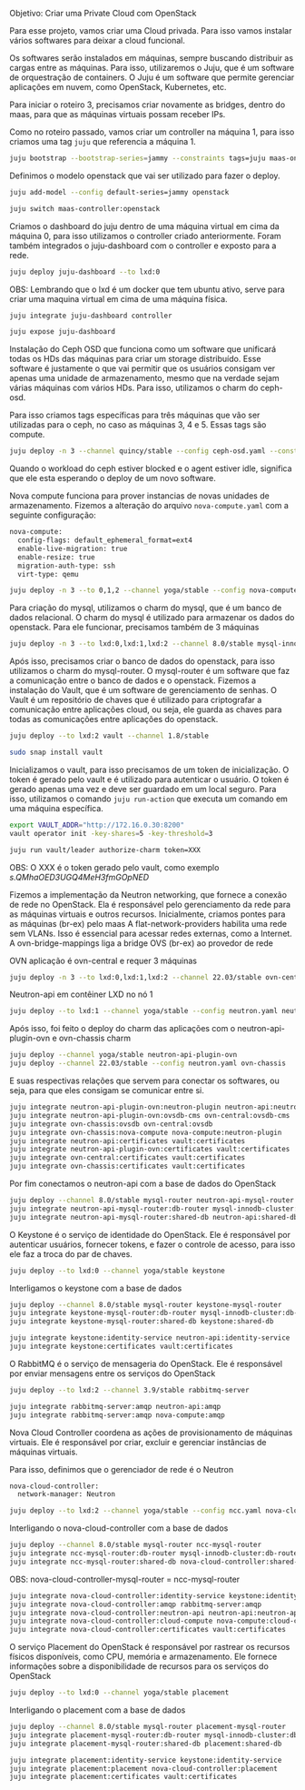Objetivo: Criar uma Private Cloud com OpenStack

Para esse projeto, vamos criar uma Cloud privada. Para isso vamos instalar vários softwares para deixar a cloud funcional.

Os softwares serão instalados em máquinas, sempre buscando distribuir as cargas entre as máquinas. Para isso, utilizaremos o Juju, que é um software de orquestração de containers. O Juju é um software que permite gerenciar aplicações em nuvem, como OpenStack, Kubernetes, etc.

Para iniciar o roteiro 3, precisamos criar novamente as bridges, dentro do maas, para que as máquinas virtuais possam receber IPs.

Como no roteiro passado, vamos criar um controller na máquina 1, para isso criamos uma tag `juju` que referencia a máquina 1.

``` bash
juju bootstrap --bootstrap-series=jammy --constraints tags=juju maas-one maas-controller
```

Definimos o modelo openstack que vai ser utilizado para fazer o deploy.
``` bash
juju add-model --config default-series=jammy openstack
```
``` bash
juju switch maas-controller:openstack
```

Criamos o dashboard do juju dentro de uma máquina virtual em cima da máquina 0, para isso utilizamos o controller criado anteriormente. Foram também integrados o juju-dashboard com o controller e exposto para a rede.

``` bash
juju deploy juju-dashboard --to lxd:0
```

OBS: Lembrando que o lxd é um docker que tem ubuntu ativo, serve para criar uma maquina virtual em cima de uma máquina física.

``` bash
juju integrate juju-dashboard controller
```

``` bash
juju expose juju-dashboard
```

Instalação do Ceph OSD que funciona como um software que unificará todas os HDs das máquinas para criar um storage distribuído. Esse software é justamente o que vai permitir que os usuários consigam ver apenas uma unidade de armazenamento, mesmo que na verdade sejam várias máquinas com vários HDs. Para isso, utilizamos o charm do ceph-osd.

Para isso criamos tags específicas para três máquinas que vão ser utilizadas para o ceph, no caso as máquinas 3, 4 e 5. Essas tags são compute.

``` bash
juju deploy -n 3 --channel quincy/stable --config ceph-osd.yaml --constraints tags=compute ceph-osd
```

Quando o workload do ceph estiver blocked e o agent estiver idle, significa que ele esta esperando o deploy de um novo software.

Nova compute funciona para prover instancias de novas unidades de armazenamento. Fizemos a alteração do arquivo `nova-compute.yaml` com a seguinte configuração:
``` bash
nova-compute:
  config-flags: default_ephemeral_format=ext4
  enable-live-migration: true
  enable-resize: true
  migration-auth-type: ssh
  virt-type: qemu
```

``` bash
juju deploy -n 3 --to 0,1,2 --channel yoga/stable --config nova-compute.yaml nova-compute
```

Para criação do mysql, utilizamos o charm do mysql, que é um banco de dados relacional. O charm do mysql é utilizado para armazenar os dados do openstack. Para ele funcionar, precisamos também de 3 máquinas

``` bash
juju deploy -n 3 --to lxd:0,lxd:1,lxd:2 --channel 8.0/stable mysql-innodb-cluster
```


Após isso, precisamos criar o banco de dados do openstack, para isso utilizamos o charm do mysql-router. O mysql-router é um software que faz a comunicação entre o banco de dados e o openstack. Fizemos a instalação do Vault, que é um software de gerenciamento de senhas. O Vault é um repositório de chaves que é utilizado para criptografar a comunicação entre aplicações cloud, ou seja, ele guarda as chaves para todas as comunicações entre aplicações do openstack.

``` bash
juju deploy --to lxd:2 vault --channel 1.8/stable
```

``` bash
sudo snap install vault
```


Inicializamos o vault, para isso precisamos de um token de inicialização. O token é gerado pelo vault e é utilizado para autenticar o usuário. O token é gerado apenas uma vez e deve ser guardado em um local seguro. Para isso, utilizamos o comando `juju run-action` que executa um comando em uma máquina específica.

``` bash
export VAULT_ADDR="http://172.16.0.30:8200"
vault operator init -key-shares=5 -key-threshold=3
```
  
``` bash
juju run vault/leader authorize-charm token=XXX
```
OBS: O XXX é o token gerado pelo vault, como exemplo *s.QMhaOED3UGQ4MeH3fmGOpNED*

Fizemos a implementação da Neutron networking, que fornece a conexão de rede no OpenStack. Ela é responsável pelo gerenciamento da rede para as máquinas virtuais e outros recursos.
Inicialmente, criamos pontes para as máquinas (br-ex) pelo maas
A flat-network-providers habilita uma rede sem VLANs. Isso é essencial para acessar redes externas, como a Internet.
A ovn-bridge-mappings liga a bridge OVS (br-ex) ao provedor de rede

OVN aplicação é ovn-central e requer 3 máquinas

``` bash
juju deploy -n 3 --to lxd:0,lxd:1,lxd:2 --channel 22.03/stable ovn-central
```

Neutron-api em contêiner LXD no nó 1

``` bash
juju deploy --to lxd:1 --channel yoga/stable --config neutron.yaml neutron-api
```

Após isso, foi feito o deploy do charm das aplicações com o neutron-api-plugin-ovn e ovn-chassis charm

``` bash
juju deploy --channel yoga/stable neutron-api-plugin-ovn
juju deploy --channel 22.03/stable --config neutron.yaml ovn-chassis
```

E suas respectivas relações que servem para conectar os softwares, ou seja, para que eles consigam se comunicar entre si.

``` bash
juju integrate neutron-api-plugin-ovn:neutron-plugin neutron-api:neutron-plugin-api-subordinate
juju integrate neutron-api-plugin-ovn:ovsdb-cms ovn-central:ovsdb-cms
juju integrate ovn-chassis:ovsdb ovn-central:ovsdb
juju integrate ovn-chassis:nova-compute nova-compute:neutron-plugin
juju integrate neutron-api:certificates vault:certificates
juju integrate neutron-api-plugin-ovn:certificates vault:certificates
juju integrate ovn-central:certificates vault:certificates
juju integrate ovn-chassis:certificates vault:certificates
```

Por fim conectamos o neutron-api com a base de dados do OpenStack

``` bash
juju deploy --channel 8.0/stable mysql-router neutron-api-mysql-router
juju integrate neutron-api-mysql-router:db-router mysql-innodb-cluster:db-router
juju integrate neutron-api-mysql-router:shared-db neutron-api:shared-db
```

O Keystone é o serviço de identidade do OpenStack. Ele é responsável por autenticar usuários, fornecer tokens, e fazer o controle de acesso, para isso ele faz a troca do par de chaves.

```bash
juju deploy --to lxd:0 --channel yoga/stable keystone
```

Interligamos o keystone com a base de dados

```bash
juju deploy --channel 8.0/stable mysql-router keystone-mysql-router
juju integrate keystone-mysql-router:db-router mysql-innodb-cluster:db-router
juju integrate keystone-mysql-router:shared-db keystone:shared-db
```

```bash
juju integrate keystone:identity-service neutron-api:identity-service
juju integrate keystone:certificates vault:certificates
```

O RabbitMQ é o serviço de mensageria do OpenStack. Ele é responsável por enviar mensagens entre os serviços do OpenStack

```bash
juju deploy --to lxd:2 --channel 3.9/stable rabbitmq-server
```

```bash
juju integrate rabbitmq-server:amqp neutron-api:amqp
juju integrate rabbitmq-server:amqp nova-compute:amqp
```

Nova Cloud Controller coordena as ações de provisionamento de máquinas virtuais. Ele é responsável por criar, excluir e gerenciar instâncias de máquinas virtuais.

Para isso, definimos que o gerenciador de rede é o Neutron

```bash
nova-cloud-controller:
  network-manager: Neutron
```

```bash
juju deploy --to lxd:2 --channel yoga/stable --config ncc.yaml nova-cloud-controller
```

Interligando o nova-cloud-controller com a base de dados

```bash
juju deploy --channel 8.0/stable mysql-router ncc-mysql-router
juju integrate ncc-mysql-router:db-router mysql-innodb-cluster:db-router
juju integrate ncc-mysql-router:shared-db nova-cloud-controller:shared-db
```

OBS: nova-cloud-controller-mysql-router = ncc-mysql-router

```bash
juju integrate nova-cloud-controller:identity-service keystone:identity-service
juju integrate nova-cloud-controller:amqp rabbitmq-server:amqp
juju integrate nova-cloud-controller:neutron-api neutron-api:neutron-api
juju integrate nova-cloud-controller:cloud-compute nova-compute:cloud-compute
juju integrate nova-cloud-controller:certificates vault:certificates
```

O serviço Placement do OpenStack é responsável por rastrear os recursos físicos disponíveis, como CPU, memória e armazenamento. Ele fornece informações sobre a disponibilidade de recursos para os serviços do OpenStack

```bash
juju deploy --to lxd:0 --channel yoga/stable placement
```

Interligando o placement com a base de dados

```bash
juju deploy --channel 8.0/stable mysql-router placement-mysql-router
juju integrate placement-mysql-router:db-router mysql-innodb-cluster:db-router
juju integrate placement-mysql-router:shared-db placement:shared-db
```

```bash
juju integrate placement:identity-service keystone:identity-service
juju integrate placement:placement nova-cloud-controller:placement
juju integrate placement:certificates vault:certificates
```